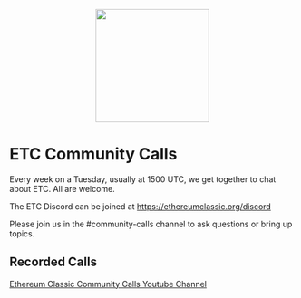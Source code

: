 <p align="center"><img src="https://github.com/ethereumclassic/community-calls/raw/main/etc_cc_logo.png" width="200" height="200"></p>

# ETC Community Calls

Every week on a Tuesday, usually at 1500 UTC, we get together to chat about ETC. All are welcome.

The ETC Discord can be joined at https://ethereumclassic.org/discord

Please join us in the #community-calls channel to ask questions or bring up topics.

## Recorded Calls

[Ethereum Classic Community Calls Youtube Channel](https://www.youtube.com/channel/UCp07VPnC1ejyAp5gMvvA4dw/videos)
